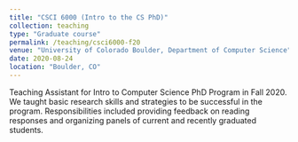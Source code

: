 ```yaml
---
title: "CSCI 6000 (Intro to the CS PhD)"
collection: teaching
type: "Graduate course"
permalink: /teaching/csci6000-f20
venue: "University of Colorado Boulder, Department of Computer Science"
date: 2020-08-24
location: "Boulder, CO"
---
```


Teaching Assistant for Intro to Computer Science PhD Program in Fall 2020.  
We taught basic research skills and strategies to be successful in the program. Responsibilities included providing feedback on reading responses and organizing panels of current and recently graduated students.
